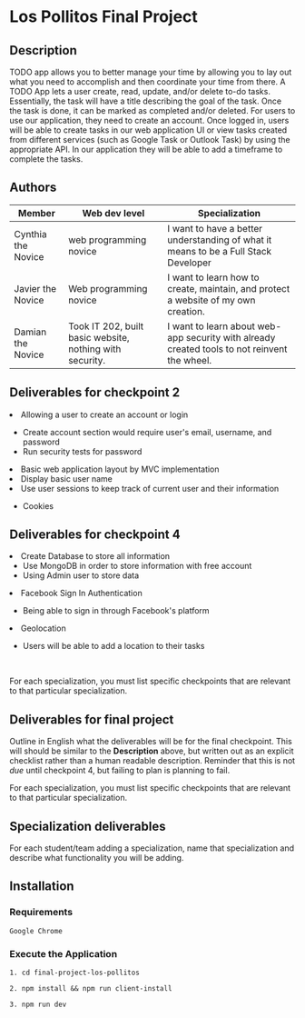 # Los Pollitos Final Project

## Description

TODO app allows you to better manage your time by allowing you to lay out what you need to accomplish and then coordinate your time from there. A TODO App lets a user create, read, update, and/or delete to-do tasks. Essentially, the task will have a title describing the goal of the task. Once the task is done, it can be marked as completed and/or deleted. For users to use our application, they need to create an account. Once logged in, users will be able to create tasks in our web application UI or view tasks created from different services (such as Google Task or Outlook Task) by using the appropriate API. In our application they will be able to add a timeframe to complete the tasks. 


## Authors

| Member | Web dev level | Specialization |
| --- | --- | --- |
| Cynthia the Novice | web programming novice | I want to have a better understanding of what it means to be a Full Stack Developer|
| Javier the Novice | Web programming novice | I want to learn how to create, maintain, and protect a website of my own creation. |
| Damian the Novice | Took IT 202, built basic website, nothing with security. | I want to learn about web-app security with already created tools to not reinvent the wheel. | I also want to learn on how to coonect back end with from end. |

## Deliverables for checkpoint 2

<li> Allowing a user to create an account or login </li>
    <ul>
    <li>Create account section would require user's email, username, and password</li>
    <li>Run security tests for password</li>
    </ul>
<li> Basic web application layout by MVC implementation </li>
<li> Display basic user name </li>
<li> Use user sessions to keep track of current user and their information </li>
    <ul>
    <li>Cookies</li>
    </ul>

## Deliverables for checkpoint 4

<li> Create Database to store all information 
    <ul>
    <li> Use MongoDB in order to store information with free account</li>
    <li> Using Admin user to store data </li>
    </ul>
</li>

<li>Facebook Sign In Authentication</li>
    <ul>
    <li>Being able to sign in through Facebook's platform</li>
    </ul>
   
 <li>Geolocation</li>
    <ul>
    <li>Users will be able to add a location to their tasks</li>
    </ul>
</br>


For each specialization, you must list specific checkpoints that are relevant to that particular specialization.

## Deliverables for final project

Outline in English what the deliverables will be for the final checkpoint. This will should be
similar to the **Description** above, but written out as an explicit checklist rather than a human
readable description. Reminder that this is not *due* until checkpoint 4, but failing to plan is
planning to fail.

For each specialization, you must list specific checkpoints that are relevant to that particular specialization.

## Specialization deliverables

For each student/team adding a specialization, name that specialization and describe what
functionality you will be adding.

## Installation
### Requirements
```
Google Chrome
```
### Execute the Application
```
1. cd final-project-los-pollitos

2. npm install && npm run client-install

3. npm run dev
```
